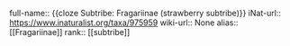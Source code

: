 full-name:: {{cloze Subtribe: Fragariinae (strawberry subtribe)}}
iNat-url:: https://www.inaturalist.org/taxa/975959
wiki-url:: None
alias:: [[Fragariinae]]
rank:: [[subtribe]]